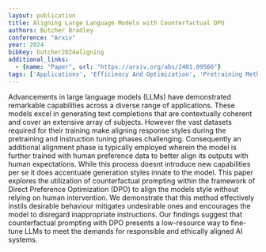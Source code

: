 ```yaml
---
layout: publication
title: Aligning Large Language Models with Counterfactual DPO
authors: Butcher Bradley
conference: "Arxiv"
year: 2024
bibkey: butcher2024aligning
additional_links:
  - {name: "Paper", url: "https://arxiv.org/abs/2401.09566"}
tags: ['Applications', 'Efficiency And Optimization', 'Pretraining Methods', 'Prompting', 'RAG', 'Reinforcement Learning', 'Tools', 'Training Techniques']
---
```

Advancements in large language models (LLMs) have demonstrated remarkable capabilities across a diverse range of applications. These models excel in generating text completions that are contextually coherent and cover an extensive array of subjects. However the vast datasets required for their training make aligning response styles during the pretraining and instruction tuning phases challenging. Consequently an additional alignment phase is typically employed wherein the model is further trained with human preference data to better align its outputs with human expectations. While this process doesnt introduce new capabilities per se it does accentuate generation styles innate to the model. This paper explores the utilization of counterfactual prompting within the framework of Direct Preference Optimization (DPO) to align the models style without relying on human intervention. We demonstrate that this method effectively instils desirable behaviour mitigates undesirable ones and encourages the model to disregard inappropriate instructions. Our findings suggest that counterfactual prompting with DPO presents a low-resource way to fine-tune LLMs to meet the demands for responsible and ethically aligned AI systems.
